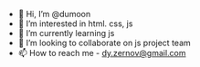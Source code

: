 - 👋 Hi, I’m @dumoon
- 👀 I’m interested in html. css, js
- 🌱 I’m currently learning js
- 💞️ I’m looking to collaborate on js project team
- 📫 How to reach me - dy.zernov@gmail.com

<!---
dumoon/dumoon is a ✨ special ✨ repository because its `README.md` (this file) appears on your GitHub profile.
You can click the Preview link to take a look at your changes.
--->
